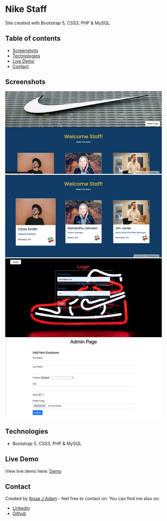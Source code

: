 # Nike Staff

Site created with Bootstrap 5, CSS3, PHP & MySQL

## Table of contents

- [Screenshots](#screenshots)
- [Technologies](#technologies)
- [Live Demo](#live-demo)
- [Contact](#contact)

## Screenshots

<img src="images/mainpage-nike.png">
<img src="images/staff-nike.png">
<img src="images/nike-staff-three.png">
<img src="images/nike-staff-four.png">

## Technologies

- Bootstrap 5, CSS3, PHP & MySQL

## Live Demo

View live demo here: [Demo](https://niketeam.000webhostapp.com/)

## Contact

Created by [Ibsaa J Adam](https://github.com/ibsaajadam) - feel free to contact on:
You can find me also on:

- [Linkedin](https://www.linkedin.com/in/ibsaajadam/)
- [Github](https://github.com/ibsaajadam)
